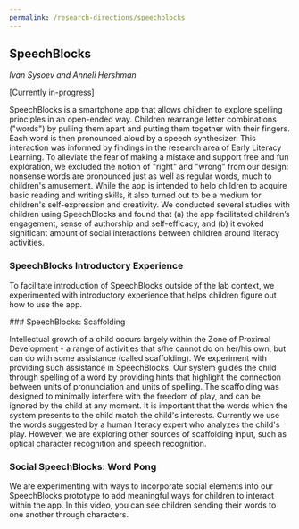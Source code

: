 ```yaml
---
permalink: /research-directions/speechblocks
---
```


## SpeechBlocks
*Ivan Sysoev and Anneli Hershman*

[Currently in-progress]

SpeechBlocks is a smartphone app that allows children to explore spelling principles in an open-ended way. Children rearrange letter combinations ("words") by pulling them apart and putting them together with their fingers. Each word is then pronounced aloud by a speech synthesizer. This interaction was informed by findings in the research area of Early Literacy Learning. To alleviate the fear of making a mistake and support free and fun exploration, we excluded the notion of "right" and "wrong" from our design: nonsense words are pronounced just as well as regular words, much to children's amusement. While the app is intended to help children to acquire basic reading and writing skills, it also turned out to be a medium for children's self-expression and creativity. We conducted several studies with children using SpeechBlocks and found that (a) the app facilitated children’s engagement, sense of authorship and self-efficacy, and (b) it evoked significant amount of social interactions between children around literacy activities.

### SpeechBlocks Introductory Experience

To facilitate introduction of SpeechBlocks outside of the lab context, we experimented with introductory experience that helps children figure out how to use the app.

<div id="scaffolding"></div>
### SpeechBlocks: Scaffolding

Intellectual growth of a child occurs largely within the Zone of Proximal Development - a range of activities that s/he cannot do on her/his own, but can do with some assistance (called scaffolding). We experiment with providing such assistance in SpeechBlocks. Our system guides the child through spelling of a word by providing hints that highlight the connection between units of pronunciation and units of spelling. The scaffolding was designed to minimally interfere with the freedom of play, and can be ignored by the child at any moment. It is important that the words which the system presents to the child match the child's interests. Currently we use the words suggested by a human literacy expert who analyzes the child's play. However, we are exploring other sources of scaffolding input, such as optical character recognition and speech recognition.

### Social SpeechBlocks: Word Pong

We are experimenting with ways to incorporate social elements into our SpeechBlocks prototype to add meaningful ways for children to interact within the app. In this video, you can see children sending their words to one another through characters.
